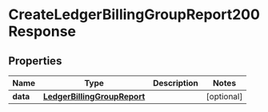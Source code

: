 

# CreateLedgerBillingGroupReport200Response


## Properties

| Name | Type | Description | Notes |
|------------ | ------------- | ------------- | -------------|
|**data** | [**LedgerBillingGroupReport**](LedgerBillingGroupReport.md) |  |  [optional] |



